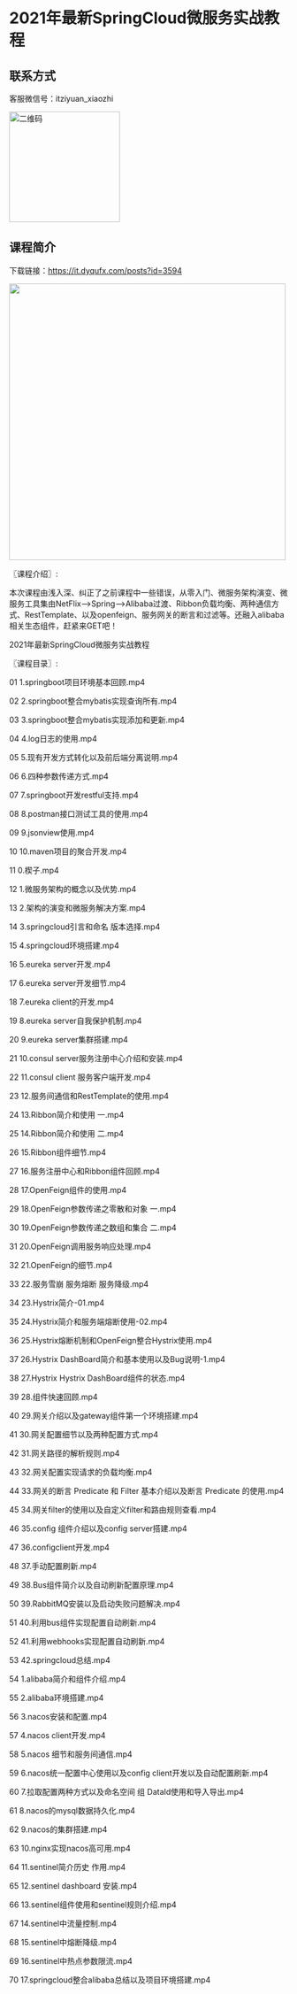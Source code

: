 # 2021年最新SpringCloud微服务实战教程

## 联系方式

客服微信号：itziyuan_xiaozhi

<img src="https://ziyuanyun.oss-cn-guangzhou.aliyuncs.com/common/20240614073449/666b82192834a.jpg" width="200" height="200" alt="二维码">

## 课程简介

下载链接：https://it.dyqufx.com/posts?id=3594

<img src="https://ziyuanyun.oss-cn-guangzhou.aliyuncs.com/yun/20240515185232/664493f096eda.jpg" width="500" alt="">

  〖课程介绍〗:

 本次课程由浅入深、纠正了之前课程中一些错误，从零入门、微服务架构演变、微服务工具集由NetFlix&#8212;&gt;Spring&#8212;&gt;Alibaba过渡、Ribbon负载均衡、两种通信方式、RestTemplate、以及openfeign、服务网关的断言和过滤等。还融入alibaba相关生态组件，赶紧来GET吧！

 2021年最新SpringCloud微服务实战教程



 〖课程目录〗:

  

 01 1.springboot项目环境基本回顾.mp4

 02 2.springboot整合mybatis实现查询所有.mp4

 03 3.springboot整合mybatis实现添加和更新.mp4

 04 4.log日志的使用.mp4

 05 5.现有开发方式转化以及前后端分离说明.mp4

 06 6.四种参数传递方式.mp4

 07 7.springboot开发restful支持.mp4

 08 8.postman接口测试工具的使用.mp4

 09 9.jsonview使用.mp4

 10 10.maven项目的聚合开发.mp4

 11 0.楔子.mp4

 12 1.微服务架构的概念以及优势.mp4

 13 2.架构的演变和微服务解决方案.mp4

 14 3.springcloud引言和命名 版本选择.mp4

 15 4.springcloud环境搭建.mp4

 16 5.eureka server开发.mp4

 17 6.eureka server开发细节.mp4

 18 7.eureka client的开发.mp4

 19 8.eureka server自我保护机制.mp4

 20 9.eureka server集群搭建.mp4

 21 10.consul server服务注册中心介绍和安装.mp4

 22 11.consul client 服务客户端开发.mp4

 23 12.服务间通信和RestTemplate的使用.mp4

 24 13.Ribbon简介和使用 一.mp4

 25 14.Ribbon简介和使用 二.mp4

 26 15.Ribbon组件细节.mp4

 27 16.服务注册中心和Ribbon组件回顾.mp4

 28 17.OpenFeign组件的使用.mp4

 29 18.OpenFeign参数传递之零散和对象 一.mp4

 30 19.OpenFeign参数传递之数组和集合 二.mp4

 31 20.OpenFeign调用服务响应处理.mp4

 32 21.OpenFeign的细节.mp4

 33 22.服务雪崩 服务熔断 服务降级.mp4

 34 23.Hystrix简介-01.mp4

 35 24.Hystrix简介和服务端熔断使用-02.mp4

 36 25.Hystrix熔断机制和OpenFeign整合Hystrix使用.mp4

 37 26.Hystrix DashBoard简介和基本使用以及Bug说明-1.mp4

 38 27.Hystrix Hystrix DashBoard组件的状态.mp4

 39 28.组件快速回顾.mp4

 40 29.网关介绍以及gateway组件第一个环境搭建.mp4

 41 30.网关配置细节以及两种配置方式.mp4

 42 31.网关路径的解析规则.mp4

 43 32.网关配置实现请求的负载均衡.mp4

 44 33.网关的断言 Predicate 和 Filter 基本介绍以及断言 Predicate 的使用.mp4

 45 34.网关filter的使用以及自定义filter和路由规则查看.mp4

 46 35.config 组件介绍以及config server搭建.mp4

 47 36.configclient开发.mp4

 48 37.手动配置刷新.mp4

 49 38.Bus组件简介以及自动刷新配置原理.mp4

 50 39.RabbitMQ安装以及启动失败问题解决.mp4

 51 40.利用bus组件实现配置自动刷新.mp4

 52 41.利用webhooks实现配置自动刷新.mp4

 53 42.springcloud总结.mp4

 54 1.alibaba简介和组件介绍.mp4

 55 2.alibaba环境搭建.mp4

 56 3.nacos安装和配置.mp4

 57 4.nacos client开发.mp4

 58 5.nacos 细节和服务间通信.mp4

 59 6.nacos统一配置中心使用以及config client开发以及自动配置刷新.mp4

 60 7.拉取配置两种方式以及命名空间 组 DataId使用和导入导出.mp4

 61 8.nacos的mysql数据持久化.mp4

 62 9.nacos的集群搭建.mp4

 63 10.nginx实现nacos高可用.mp4

 64 11.sentinel简介历史 作用.mp4

 65 12.sentinel dashboard 安装.mp4

 66 13.sentinel组件使用和sentinel规则介绍.mp4

 67 14.sentinel中流量控制.mp4

 68 15.sentinel中熔断降级.mp4

 69 16.sentinel中热点参数限流.mp4

 70 17.springcloud整合alibaba总结以及项目环境搭建.mp4

  